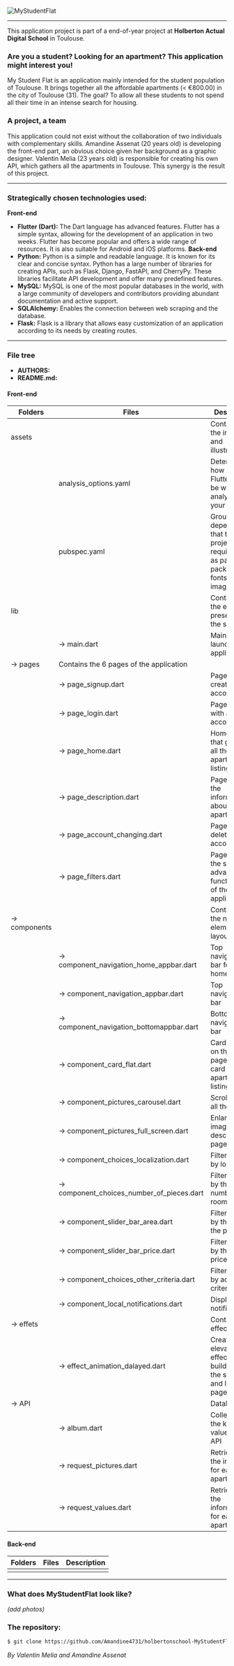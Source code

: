 ![MyStudentFlat](https://github.com/Amandine4731/holbertonschool-MyStudentFlat/blob/amandine/Flutter/my_student_flat_advanced/assets/elements/logoMyStudentFlatOrange.png?raw=true)

*****
This application project is part of a end-of-year project at **Holberton Actual Digital School** in Toulouse.

### **Are you a student? Looking for an apartment? This application might interest you!**
My Student Flat is an application mainly intended for the student population of Toulouse. It brings together all the affordable apartments (< €800.00) in the city of Toulouse (31). The goal? To allow all these students to not spend all their time in an intense search for housing.

### **A project, a team**
This application could not exist without the collaboration of two individuals with complementary skills. Amandine Assenat (20 years old) is developing the front-end part, an obvious choice given her background as a graphic designer. Valentin Melia (23 years old) is responsible for creating his own API, which gathers all the apartments in Toulouse. This synergy is the result of this project.

*****

### **Strategically chosen technologies used:**
**Front-end**
- **Flutter (Dart):** The Dart language has advanced features. Flutter has a simple syntax, allowing for the development of an application in two weeks. Flutter has become popular and offers a wide range of resources. It is also suitable for Android and iOS platforms.
**Back-end**
- **Python:** Python is a simple and readable language. It is known for its clear and concise syntax. Python has a large number of libraries for creating APIs, such as Flask, Django, FastAPI, and CherryPy. These libraries facilitate API development and offer many predefined features.
- **MySQL:** MySQL is one of the most popular databases in the world, with a large community of developers and contributors providing abundant documentation and active support.
- **SQLAlchemy:** Enables the connection between web scraping and the database.
- **Flask:** Flask is a library that allows easy customization of an application according to its needs by creating routes.

*****

### **File tree**

- **AUTHORS:**
- **README.md:**

#### **Front-end**
    
| **Folders** | **Files** | Description |
|----------|-----------------------------------------------|----------------------|
| assets | | Contains all the images and illustrations |
| | analysis_options.yaml | Determines how strict Flutter should be when analyzing your code. |
| | pubspec.yaml | Groups all dependencies that the project requires, such as particular packages, fonts, or image files,... |
| lib | | Contains all the elements present on the screen |
| | -> main.dart | Main file that launches the application |  
| -> pages | Contains the 6 pages of the application |  |
| | -> page_signup.dart | Page to create an account |
| | -> page_login.dart | Page to log in with an account |
| | -> page_home.dart | Home page that gathers all the apartment listings |
| | -> page_description.dart | Page with all the information about each apartment |
| | -> page_account_changing.dart | Page to delete an account |
| | -> page_filters.dart | Page to refine the search, advanced functionalities of the application |
| -> components | | Contains all the necessary elements for layout |
| | -> component_navigation_home_appbar.dart | Top navigation bar for the home page |
| | -> component_navigation_appbar.dart | Top navigation bar |
| | -> component_navigation_bottomappbar.dart | Bottom navigation bar |
| | -> component_card_flat.dart | Card present on the home page. One card = one apartment listing |
| | -> component_pictures_carousel.dart | Scroll through all the images |
| | -> component_pictures_full_screen.dart | Enlarge the images in the description page |
| | -> component_choices_localization.dart | Filter listings by location |
| | -> component_choices_number_of_pieces.dart | Filter listings by the number of rooms |
| | -> component_slider_bar_area.dart | Filter listings by the area of the property |
| | -> component_slider_bar_price.dart | Filter listings by the rent price |
| | -> component_choices_other_criteria.dart | Filter listings by advanced criteria |
| | -> component_local_notifications.dart | Display notifications |
| -> effets | | Contains effects |
| | -> effect_animation_dalayed.dart | Create an elevation effect on buildings on the signup and login pages |
| -> API | | Database |
| | -> album.dart | Collects all the keys and values of the API |
| | -> request_pictures.dart | Retrieve all the images for each apartment |
| | -> request_values.dart | Retrieve all the information for each apartment |

#### **Back-end**
    
| **Folders** | **Files** | Description |
|----------|-----------------------------------------------|----------------------|
|  |  |  |



*****

### **What does MyStudentFlat look like?**
*(add photos)*


### The repository:
```bash
$ git clone https://github.com/Amandine4731/holbertonschool-MyStudentFlat.git
```

*By Valentin Melia and Amandine Assenat*
